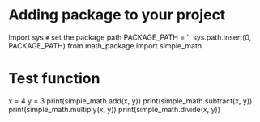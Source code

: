 # Adding package to your project
import sys
``#`` set the package path
PACKAGE_PATH = ''
sys.path.insert(0, PACKAGE_PATH)
from math_package import simple_math

# Test function
x = 4
y = 3
print(simple_math.add(x, y))
print(simple_math.subtract(x, y))
print(simple_math.multiply(x, y))
print(simple_math.divide(x, y))